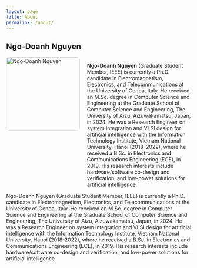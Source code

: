 ```yaml
---
layout: page
title: About
permalink: /about/
---
```


## Ngo-Doanh Nguyen
<div style="display: flex; align-items: flex-start;">
  <img src="images/author_doanhnn.png" alt="Ngo-Doanh Nguyen" style="width: 200px; margin-right: 20px; border-radius: 8px;">
  <p><strong>Ngo-Doanh Nguyen</strong> (Graduate Student Member, IEEE) is currently a Ph.D. candidate in Electromagnetism, Electronics, and Telecommunications at the University of Genoa, Italy. He received an M.Sc. degree in Computer Science and Engineering at the Graduate School of Computer Science and Engineering, The University of Aizu, Aizuwakamatsu, Japan, in 2024. He was a Research Engineer on system integration and VLSI design for artificial intelligence with the Information Technology Institute, Vietnam National University, Hanoi (2018–2022), where he received a B.Sc. in Electronics and Communications Engineering (ECE), in 2019. His research interests include hardware/software co-design and verification, and low-power solutions for artificial intelligence.</p>
</div>
Ngo-Doanh Nguyen (Graduate Student Member, IEEE) is currently a Ph.D. candidate in Electromagnetism, Electronics, and Telecommunications at the University of Genoa, Italy. He received an M.Sc. degree in Computer Science and Engineering at the Graduate School of Computer Science and Engineering, The University of Aizu, Aizuwakamatsu, Japan, in 2024. He was a Research Engineer on system integration and VLSI design for artificial intelligence with the Information Technology Institute, Vietnam National University, Hanoi (2018-2022), where he received a B.Sc. in Electronics and Communications Engineering (ECE), in 2019. His research interests include hardware/software co-design and verification, and low-power solutions for artificial intelligence.
